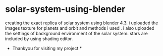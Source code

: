 # solar-system-using-blender
creating the exact replica of solar system using blender 4.3.
i uploaded the images texture for planets and orbit and methods i used .
i also uploaded the settings of background environment of the solar system.
stars are included by using shading editor.
* Thankyou for visiting my project *
